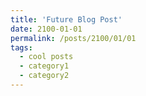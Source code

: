 ```yaml
---
title: 'Future Blog Post'
date: 2100-01-01
permalink: /posts/2100/01/01
tags:
  - cool posts
  - category1
  - category2
---
```



